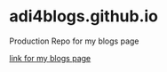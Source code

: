 # adi4blogs.github.io
Production Repo for my blogs page

[link for my blogs page](https://adiboy3112.github.io/adi4blogs.github.io/)
